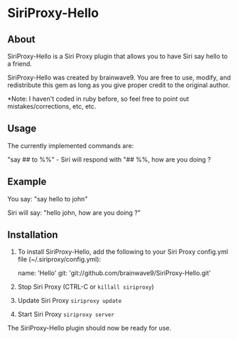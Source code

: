 SiriProxy-Hello
===============

About
-----
SiriProxy-Hello is a Siri Proxy plugin that allows you to have Siri say hello to a friend.

SiriProxy-Hello was created by brainwave9.
You are free to use, modify, and redistribute this gem as long as you give proper credit to the original author.

*Note: I haven't coded in ruby before, so feel free to point out mistakes/corrections, etc, etc.


Usage
-----

The currently implemented commands are:

"say ## to %%" - Siri will respond with "## %%, how are you doing ?


Example
-------

You say: "say hello to john"

Siri will say: "hello john, how are you doing ?"

		
Installation
------------

1. To install SiriProxy-Hello, add the following to your Siri Proxy config.yml file (~/.siriproxy/config.yml):

    name: 'Hello'
    git: 'git://github.com/brainwave9/SiriProxy-Hello.git'

2. Stop Siri Proxy (CTRL-C or `killall siriproxy`)

3. Update Siri Proxy
	`siriproxy update`
	  
4. Start Siri Proxy
	`siriproxy server`
	
The SiriProxy-Hello plugin should now be ready for use.

